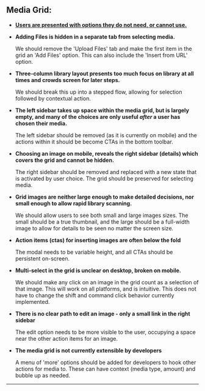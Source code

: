
## Media Grid:

+ __[Users are presented with options they do not need, or cannot use.](https://github.com/ImageFlow/imageflow-plugin/blob/master/Issues/media-grid-options.md)__

+ __Adding Files is hidden in a separate tab from selecting media.__

  We should remove the 'Upload Files' tab and make the first item in the grid an 'Add Files' option. This can also include the 'Insert from URL' option.

+ __Three-column library layout presents too much focus on library at all times and crowds screen for later steps.__

  We should break this up into a stepped flow, allowing for selection followed by contextual action.

+ __The left sidebar takes up space within the media grid, but is largely empty, and many of the choices are only useful *after* a user has chosen their media.__

  The left sidebar should be removed  (as it is currently on mobile) and the actions within it should be become CTAs in the bottom toolbar.

+ __Choosing an image on mobile, reveals the right sidebar (details) which covers the grid and cannot be hidden.__

  The right sidebar should be removed and replaced with a new state that is activated by user choice. The grid should be preserved for selecting media.
	
+ __Grid images are neither large enough to make detailed decisions, nor small enough to allow rapid library scanning.__

  We should allow users to see both small and large images sizes. The small should be a true thumbnail, and the large should be a full-width image to allow for details to be seen no matter the screen size.

+ __Action items (ctas) for inserting images are often below the fold__

  The modal needs to be variable height, and all CTAs should be persistent on-screen.
	
+ __Multi-select in the grid is unclear on desktop, broken on mobile.__

  We should make any click on an image in the grid count as a selection of that image. This will work on all platforms, and is intuitive. This does not have to change the shift and command click behavior currently implemented.

+ __There is no clear path to edit an image - only a small link in the right sidebar__

  The edit option needs to be more visible to the user, occupying a space near the other action items for an image.

+ __The media grid is not currently extensible by developers__

  A menu of 'more' options should be added for developers to hook other actions for media to. These can have context (media type, amount) and bubble up as needed.

____
